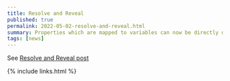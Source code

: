 ```yaml
---
title: Resolve and Reveal
published: true
permalink: 2022-05-02-resolve-and-reveal.html
summary: Properties which are mapped to variables can now be directly defined as such.
tags: [news]
---
```


See [Resolve and Reveal post](https://blog.cdaf.io/posts/2022-05-02-resolve-and-reveal/)

{% include links.html %}
